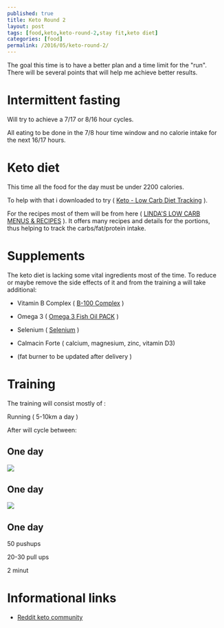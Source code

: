 ```yaml
---
published: true
title: Keto Round 2
layout: post
tags: [food,keto,keto-round-2,stay fit,keto diet]
categories: [food]
permalink: /2016/05/keto-round-2/
---
```

The goal this time is to have a better plan and a time limit for the "run".
There will be several points that will help me achieve better results.

# Intermittent fasting
Will try to achieve a 7/17 or 8/16 hour cycles.

All eating to be done in the 7/8 hour time window and no calorie intake for the next 16/17 hours.


# Keto diet

This time all the food for the day must be under 2200 calories.

To help with that i downloaded to try ( [Keto - Low Carb Diet Tracking](https://play.google.com/store/apps/details?id=com.venninteractive.ssketo) ).

For the recipes most of them will be from here ( [LINDA'S LOW CARB MENUS & RECIPES](http://genaw.com/lowcarb/index.html) ).
It offers many recipes and details for the portions, thus helping to track the carbs/fat/protein intake.


# Supplements

The keto diet is lacking some vital ingredients most of the time. To reduce or maybe remove the side effects of it and from the training a will take additional:

- Vitamin B Complex ( [B-100 Complex](http://fitness1.bg/витамини/natrol/natrol-b-100-complex/) )
- Omega 3 ( [Omega 3 Fish Oil PACK](http://fitness1.bg/стакове/pure-nutrition/pure-omega3-fish-oil-pack-1/) )
- Selenium ( [Selenium](http://fitness1.bg/минерали/pure-nutrition/pure-nutrition-selenium-100t/) )
- Calmacin Forte ( calcium, magnesium, zinc, vitamin D3)

- (fat burner to be updated after delivery )

# Training

The training will consist mostly of :

Running ( 5-10km a day )

After will cycle between:

## One day

[![](https://img.youtube.com/vi/l1W0HNrG7_E/0.jpg)](https://www.youtube.com/watch?v=l1W0HNrG7_E&index=8&list=PLBBDyOKSQlBgMmErNxWkLadfucsaSd0sW)

## One day

[![](https://img.youtube.com/vi/g448d3By4BM/0.jpg)](https://www.youtube.com/watch?v=g448d3By4BM&index=3&list=PLBBDyOKSQlBgMmErNxWkLadfucsaSd0sW)


## One day

50 pushups

20-30 pull ups

2 minut

# Informational links

- [Reddit keto community](https://www.reddit.com/r/keto)
